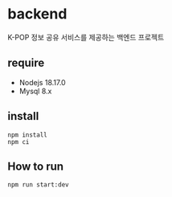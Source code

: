 # backend
K-POP 정보 공유 서비스를 제공하는 백엔드 프로젝트

## require
- Nodejs 18.17.0
- Mysql 8.x

## install
```
npm install
npm ci
```

## How to run
```
npm run start:dev
```